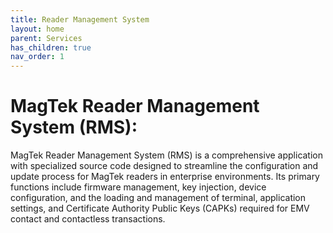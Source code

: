 ```yaml
---
title: Reader Management System
layout: home
parent: Services
has_children: true
nav_order: 1
---
```


# MagTek Reader Management System (RMS):

MagTek Reader Management System (RMS) is a comprehensive application with specialized source code designed to streamline the configuration and update process for MagTek readers in enterprise environments. Its primary functions include firmware management, key injection, device configuration, and the loading and management of terminal, application settings, and Certificate Authority Public Keys (CAPKs) required for EMV contact and contactless transactions.